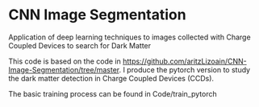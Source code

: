 # CNN Image Segmentation

Application of deep learning techniques to images collected with Charge Coupled Devices to search for Dark Matter

This code is based on the code in https://github.com/aritzLizoain/CNN-Image-Segmentation/tree/master. I produce the pytorch version to study the dark matter detection in Charge Coupled Devices (CCDs).

The basic training process can be found in Code/train_pytorch
